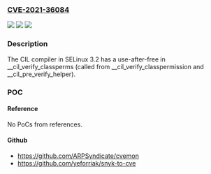 ### [CVE-2021-36084](https://cve.mitre.org/cgi-bin/cvename.cgi?name=CVE-2021-36084)
![](https://img.shields.io/static/v1?label=Product&message=n%2Fa&color=blue)
![](https://img.shields.io/static/v1?label=Version&message=n%2Fa&color=blue)
![](https://img.shields.io/static/v1?label=Vulnerability&message=n%2Fa&color=brighgreen)

### Description

The CIL compiler in SELinux 3.2 has a use-after-free in __cil_verify_classperms (called from __cil_verify_classpermission and __cil_pre_verify_helper).

### POC

#### Reference
No PoCs from references.

#### Github
- https://github.com/ARPSyndicate/cvemon
- https://github.com/yeforriak/snyk-to-cve

